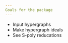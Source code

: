 ```yaml
---
Goals for the package
---
```


- Input hypergraphs 
- Make hypergraph ideals
- See S-poly reducations
